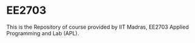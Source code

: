 # EE2703
This is the Repository of course provided by IIT Madras, EE2703 Applied Programming and Lab (APL). 
